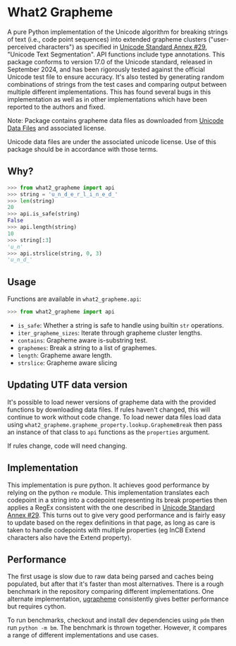 # What2 Grapheme

A pure Python implementation of the Unicode algorithm
for breaking strings of text (i.e., code point
sequences) into extended grapheme clusters
("user-perceived characters") as specified in
[Unicode Standard Annex #29](https://unicode.org/reports/tr29/), "Unicode Text Segmentation".
API functions include type annotations. This package
conforms to version 17.0 of the Unicode standard,
released in September 2024, and has been rigorously
tested against the official Unicode test file to
ensure accuracy. It's also tested by generating
random combinations of strings from the test cases
and comparing output between multiple different
implementations. This has found several bugs in this
implementation as well as in other implementations
which have been reported to the authors and fixed.

Note: Package contains grapheme data files 
as downloaded from [Unicode Data Files](https://www.unicode.org/Public/UCD/latest/ucd/auxiliary/)
and associated license.

Unicode data files are under the associated unicode license.
Use of this package should be in accordance with those terms.

## Why?

```python
>>> from what2_grapheme import api
>>> string = 'u̲n̲d̲e̲r̲l̲i̲n̲e̲d̲'
>>> len(string)
20
>>> api.is_safe(string)
False
>>> api.length(string)
10
>>> string[:3]
'u̲n'
>>> api.strslice(string, 0, 3)
'u̲n̲d̲'
```

## Usage

Functions are available in `what2_grapheme.api`:
```python
>>> from what2_grapheme import api
```

- `is_safe`: Whether a string is safe to handle using builtin `str` operations.
- `iter_grapheme_sizes`: Iterate through grapheme cluster lengths.
- `contains`: Grapheme aware is-substring test.
- `graphemes`: Break a string to a list of graphemes.
- `length`: Grapheme aware length.
- `strslice`: Grapheme aware slicing

## Updating UTF data version

It's possible to load newer versions of grapheme
data with the provided functions by downloading
data files. If rules haven't changed, this will
continue to work without code change. To load newer
data files load data using
`what2_grapheme.grapheme_property.lookup.GraphemeBreak`
then pass an instance of that class to `api` functions as the `properties` argument.

If rules change, code will need changing.

## Implementation

This implementation is pure python. It achieves good
performance by relying on the python `re` module.
This implementation translates each codepoint
in a string into a codepoint representing its
break properties then applies a RegEx consistent
with the one described in [Unicode Standard Annex #29](https://unicode.org/reports/tr29/).
This turns out to give very good performance and
is fairly easy to update based on the regex
definitions in that page, as long as care is
taken to handle codepoints with multiple properties
(eg InCB Extend characters also have the Extend
property).

## Performance

The first usage is slow due to raw data being parsed
and caches being populated, but after that it's
faster than most alternatives. There is a rough
benchmark in the repository comparing different
implementations. One alternate implementation,
[ugrapheme](https://github.com/Z4JC/ugrapheme)
consistently gives better performance but requires
cython.

To run benchmarks, checkout and install dev
dependencies using `pdm` then run `python -m bm`.
The benchmark is thrown together. However,
it compares a range of different implementations
and use cases.

